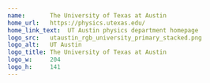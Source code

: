 ```yaml
---
name:       The University of Texas at Austin
home_url:   https://physics.utexas.edu/
home_link_text:  UT Austin physics department homepage
logo_src:   utaustin_rgb_university_primary_stacked.png
logo_alt:   UT Austin
logo_title: The University of Texas at Austin
logo_w:     204
logo_h:     141
---
```

